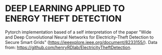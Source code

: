 # DEEP LEARNING APPLIED TO ENERGY THEFT DETECTION
Pytorch implementation based of a self interpretation of the paper "Wide and Deep Convolutional Neural Networks for Electricity-Theft Detection to Secure Smart Grids" (https://ieeexplore.ieee.org/document/8233155/).
Data from: https://github.com/henryRDlab/ElectricityTheftDetection.
